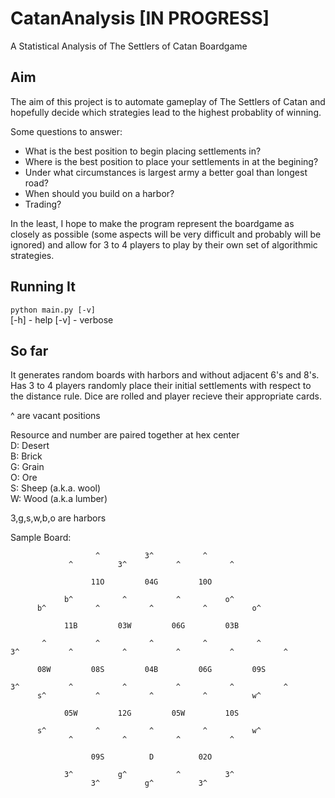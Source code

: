 # CatanAnalysis [IN PROGRESS]
A Statistical Analysis of The Settlers of Catan Boardgame

## Aim
The aim of this project is to automate gameplay of The Settlers of Catan and hopefully decide which strategies lead to the highest probablity of winning.  

Some questions to answer:
* What is the best position to begin placing settlements in?
* Where is the best position to place your settlements in at the begining?
* Under what circumstances is largest army a better goal than longest road?
* When should you build on a harbor?
* Trading?

In the least, I hope to make the program represent the boardgame as closely as possible (some aspects will be very difficult and probably will be ignored) and allow for 3 to 4 players to play by their own set of algorithmic strategies.

## Running It
```python main.py [-v]```  
[-h] - help
[-v] - verbose

## So far
It generates random boards with harbors and without adjacent 6's and 8's.
Has 3 to 4 players randomly place their initial settlements with respect to the distance rule.
Dice are rolled and player recieve their appropriate cards.

^ are vacant positions

Resource and number are paired together at hex center  
D: Desert  
B: Brick  
G: Grain  
O: Ore  
S: Sheep (a.k.a. wool)  
W: Wood (a.k.a lumber)  

3,g,s,w,b,o are harbors

Sample Board:  
```
                   ^          3^           ^
             ^          3^           ^           ^

                  11O         04G         10O

            b^           ^           ^          o^
      b^           ^           ^           ^          o^

            11B         03W         06G         03B

       ^           ^           ^           ^           ^
3^           ^           ^           ^           ^           ^

      08W         08S         04B         06G         09S

3^           ^           ^           ^           ^           ^
      s^           ^           ^           ^          w^

            05W         12G         05W         10S

      s^           ^           ^           ^          w^
             ^           ^           ^           ^

                  09S          D          02O

            3^          g^           ^          3^
                  3^          g^          3^
```                 
